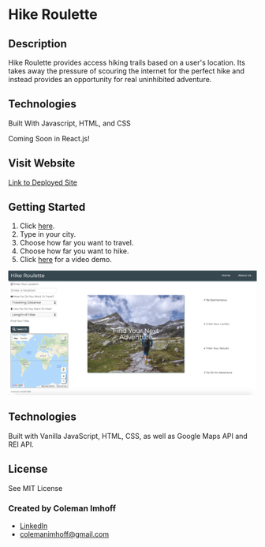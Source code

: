 # Hike Roulette

## Description

Hike Roulette provides access hiking trails based on a user's location. Its takes away the pressure of scouring the internet for the perfect hike and instead provides an opportunity for real uninhibited adventure.

## Technologies

Built With Javascript, HTML, and CSS

Coming Soon in React.js!

## Visit Website

[Link to Deployed Site](https://hike-roulette.firebaseapp.com/)

## Getting Started
 
1. Click [here](https://hike-roulette.firebaseapp.com/).
2. Type in your city.
3. Choose how far you want to travel.
4. Choose how far you want to hike.
5. Click [here](https://www.youtube.com/watch?v=A6SpcmAkPlo) for a video demo.

![Hike Roulette](hike-roulette.png "Hike Roulette")

## Technologies

Built with Vanilla JavaScript, HTML, CSS, as well as Google Maps API and REI API.

## License

See MIT License

### Created by Coleman Imhoff
- [LinkedIn](https://www.linkedin.com/in/colemanimhoff/)
- colemanimhoff@gmail.com
